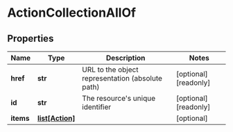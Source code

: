 # ActionCollectionAllOf

## Properties
| Name | Type | Description | Notes |
| ------------ | ------------- | ------------- | ------------- |
| **href** | **str** | URL to the object representation (absolute path) | [optional] [readonly]  |
| **id** | **str** | The resource&#39;s unique identifier | [optional] [readonly]  |
| **items** | [**list[Action]**](Action.md) |  | [optional]  |


